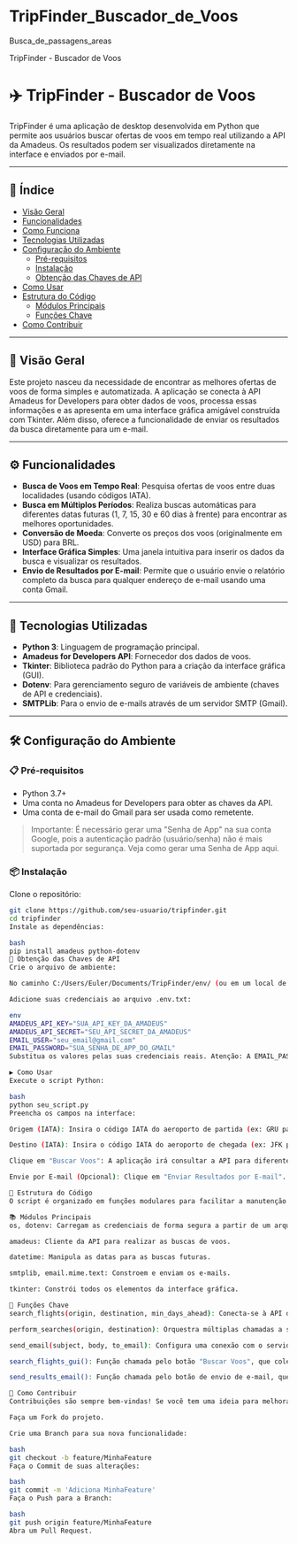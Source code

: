 # TripFinder_Buscador_de_Voos
Busca_de_passagens_areas

TripFinder - Buscador de Voos
<!-- Sugestão: Adicione um screenshot da sua aplicação aqui -->
# ✈️ TripFinder - Buscador de Voos

TripFinder é uma aplicação de desktop desenvolvida em Python que permite aos usuários buscar ofertas de voos em tempo real utilizando a API da Amadeus. Os resultados podem ser visualizados diretamente na interface e enviados por e-mail.

---

## 📑 Índice

- [Visão Geral](#visão-geral)
- [Funcionalidades](#funcionalidades)
- [Como Funciona](#como-funciona)
- [Tecnologias Utilizadas](#tecnologias-utilizadas)
- [Configuração do Ambiente](#configuração-do-ambiente)
  - [Pré-requisitos](#pré-requisitos)
  - [Instalação](#instalação)
  - [Obtenção das Chaves de API](#obtenção-das-chaves-de-api)
- [Como Usar](#como-usar)
- [Estrutura do Código](#estrutura-do-código)
  - [Módulos Principais](#módulos-principais)
  - [Funções Chave](#funções-chave)
- [Como Contribuir](#como-contribuir)

---

## 📌 Visão Geral

Este projeto nasceu da necessidade de encontrar as melhores ofertas de voos de forma simples e automatizada. A aplicação se conecta à API Amadeus for Developers para obter dados de voos, processa essas informações e as apresenta em uma interface gráfica amigável construída com Tkinter. Além disso, oferece a funcionalidade de enviar os resultados da busca diretamente para um e-mail.

---

## ⚙️ Funcionalidades

- **Busca de Voos em Tempo Real**: Pesquisa ofertas de voos entre duas localidades (usando códigos IATA).
- **Busca em Múltiplos Períodos**: Realiza buscas automáticas para diferentes datas futuras (1, 7, 15, 30 e 60 dias à frente) para encontrar as melhores oportunidades.
- **Conversão de Moeda**: Converte os preços dos voos (originalmente em USD) para BRL.
- **Interface Gráfica Simples**: Uma janela intuitiva para inserir os dados da busca e visualizar os resultados.
- **Envio de Resultados por E-mail**: Permite que o usuário envie o relatório completo da busca para qualquer endereço de e-mail usando uma conta Gmail.

---

## 🧰 Tecnologias Utilizadas

- **Python 3**: Linguagem de programação principal.
- **Amadeus for Developers API**: Fornecedor dos dados de voos.
- **Tkinter**: Biblioteca padrão do Python para a criação da interface gráfica (GUI).
- **Dotenv**: Para gerenciamento seguro de variáveis de ambiente (chaves de API e credenciais).
- **SMTPLib**: Para o envio de e-mails através de um servidor SMTP (Gmail).

---

## 🛠️ Configuração do Ambiente

### 📋 Pré-requisitos

- Python 3.7+
- Uma conta no Amadeus for Developers para obter as chaves da API.
- Uma conta de e-mail do Gmail para ser usada como remetente.

> Importante: É necessário gerar uma "Senha de App" na sua conta Google, pois a autenticação padrão (usuário/senha) não é mais suportada por segurança. Veja como gerar uma Senha de App aqui.

### 📦 Instalação

Clone o repositório:

```bash
git clone https://github.com/seu-usuario/tripfinder.git
cd tripfinder
Instale as dependências:

bash
pip install amadeus python-dotenv
🔑 Obtenção das Chaves de API
Crie o arquivo de ambiente:

No caminho C:/Users/Euler/Documents/TripFinder/env/ (ou em um local de sua preferência, ajustando o código), crie um arquivo chamado .env.txt.

Adicione suas credenciais ao arquivo .env.txt:

env
AMADEUS_API_KEY="SUA_API_KEY_DA_AMADEUS"
AMADEUS_API_SECRET="SEU_API_SECRET_DA_AMADEUS"
EMAIL_USER="seu_email@gmail.com"
EMAIL_PASSWORD="SUA_SENHA_DE_APP_DO_GMAIL"
Substitua os valores pelas suas credenciais reais. Atenção: A EMAIL_PASSWORD deve ser a "Senha de App" de 16 dígitos gerada pelo Google, e não a sua senha de login comum.

▶️ Como Usar
Execute o script Python:

bash
python seu_script.py
Preencha os campos na interface:

Origem (IATA): Insira o código IATA do aeroporto de partida (ex: GRU para Guarulhos).

Destino (IATA): Insira o código IATA do aeroporto de chegada (ex: JFK para Nova Iorque).

Clique em "Buscar Voos": A aplicação irá consultar a API para diferentes datas e exibir os resultados na área de texto.

Envie por E-mail (Opcional): Clique em "Enviar Resultados por E-mail". Uma caixa de diálogo solicitará o e-mail do destinatário. Após inserir o e-mail e confirmar, os resultados serão enviados.

🧱 Estrutura do Código
O script é organizado em funções modulares para facilitar a manutenção e o entendimento.

📚 Módulos Principais
os, dotenv: Carregam as credenciais de forma segura a partir de um arquivo .env.

amadeus: Cliente da API para realizar as buscas de voos.

datetime: Manipula as datas para as buscas futuras.

smtplib, email.mime.text: Constroem e enviam os e-mails.

tkinter: Constrói todos os elementos da interface gráfica.

🔧 Funções Chave
search_flights(origin, destination, min_days_ahead): Conecta-se à API da Amadeus, busca voos para uma data específica, formata os resultados e os retorna.

perform_searches(origin, destination): Orquestra múltiplas chamadas a search_flights para diferentes períodos de tempo.

send_email(subject, body, to_email): Configura uma conexão com o servidor SMTP do Gmail e envia o e-mail com os resultados.

search_flights_gui(): Função chamada pelo botão "Buscar Voos", que coleta os dados da interface e exibe os resultados.

send_results_email(): Função chamada pelo botão de envio de e-mail, que captura os resultados e solicita o e-mail do destinatário.

🤝 Como Contribuir
Contribuições são sempre bem-vindas! Se você tem uma ideia para melhorar o projeto:

Faça um Fork do projeto.

Crie uma Branch para sua nova funcionalidade:

bash
git checkout -b feature/MinhaFeature
Faça o Commit de suas alterações:

bash
git commit -m 'Adiciona MinhaFeature'
Faça o Push para a Branch:

bash
git push origin feature/MinhaFeature
Abra um Pull Request.

